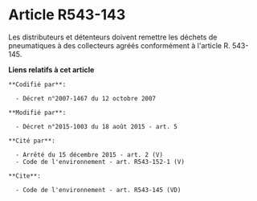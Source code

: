 # Article R543-143

Les distributeurs et détenteurs doivent remettre les déchets de pneumatiques à des collecteurs agréés conformément à
l'article R. 543-145.

**Liens relatifs à cet article**

	**Codifié par**:

	  - Décret n°2007-1467 du 12 octobre 2007

	**Modifié par**:

	  - Décret n°2015-1003 du 18 août 2015 - art. 5

	**Cité par**:

	  - Arrêté du 15 décembre 2015 - art. 2 (V)
	  - Code de l'environnement - art. R543-152-1 (V)

	**Cite**:

	  - Code de l'environnement - art. R543-145 (VD)
